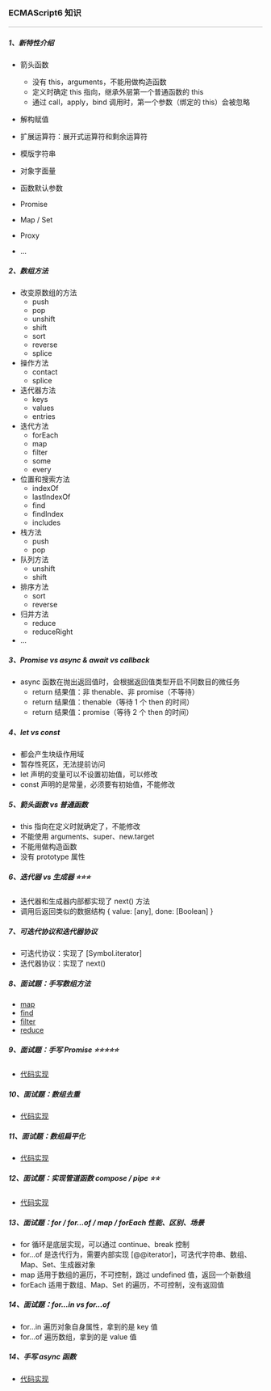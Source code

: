 ### ECMAScript6 知识

<hr style="height:0px;border:none;border-top:2px solid #d8d8d8;" />

##### 1、新特性介绍

- 箭头函数

  - 没有 this，arguments，不能用做构造函数
  - 定义时确定 this 指向，继承外层第一个普通函数的 this
  - 通过 call，apply，bind 调用时，第一个参数（绑定的 this）会被忽略

- 解构赋值
- 扩展运算符：展开式运算符和剩余运算符
- 模版字符串
- 对象字面量
- 函数默认参数
- Promise
- Map / Set
- Proxy
- ...

##### 2、数组方法

- 改变原数组的方法
  - push
  - pop
  - unshift
  - shift
  - sort
  - reverse
  - splice
- 操作方法
  - contact
  - splice
- 迭代器方法
  - keys
  - values
  - entries
- 迭代方法
  - forEach
  - map
  - filter
  - some
  - every
- 位置和搜索方法
  - indexOf
  - lastIndexOf
  - find
  - findIndex
  - includes
- 栈方法
  - push
  - pop
- 队列方法
  - unshift
  - shift
- 排序方法
  - sort
  - reverse
- 归并方法
  - reduce
  - reduceRight
- ...

##### 3、Promise vs async & await vs callback

- async 函数在抛出返回值时，会根据返回值类型开启不同数目的微任务
  - return 结果值：非 thenable、非 promise（不等待）
  - return 结果值：thenable（等待 1 个 then 的时间）
  - return 结果值：promise（等待 2 个 then 的时间）

##### 4、let vs const

- 都会产生块级作用域
- 暂存性死区，无法提前访问
- let 声明的变量可以不设置初始值，可以修改
- const 声明的是常量，必须要有初始值，不能修改

##### 5、箭头函数 vs 普通函数

- this 指向在定义时就确定了，不能修改
- 不能使用 arguments、super、new.target
- 不能用做构造函数
- 没有 prototype 属性

##### 6、迭代器 vs 生成器 ⭐️⭐️⭐️

- 迭代器和生成器内部都实现了 next() 方法
- 调用后返回类似的数据结构 { value: [any], done: [Boolean] }

##### 7、可迭代协议和迭代器协议

- 可迭代协议：实现了 [Symbol.iterator]
- 迭代器协议：实现了 next()

##### 8、面试题：手写数组方法

- [map](../%E9%9D%A2%E8%AF%95%E8%BE%85%E5%8A%A9%E5%8C%85/Array/array-map.js)
- [find](../%E9%9D%A2%E8%AF%95%E8%BE%85%E5%8A%A9%E5%8C%85/Array/array-find.js)
- [filter](../%E9%9D%A2%E8%AF%95%E8%BE%85%E5%8A%A9%E5%8C%85/Array/array-filter.js)
- [reduce](../%E9%9D%A2%E8%AF%95%E8%BE%85%E5%8A%A9%E5%8C%85/Array/array-reduce.js)

##### 9、面试题：手写 Promise ⭐️⭐️⭐️⭐️⭐️

- [代码实现](../%E9%9D%A2%E8%AF%95%E8%BE%85%E5%8A%A9%E5%8C%85/Promise/index.js)

##### 10、面试题：数组去重

- [代码实现](../%E9%9D%A2%E8%AF%95%E8%BE%85%E5%8A%A9%E5%8C%85/Array/array-de-duplication.js)

##### 11、面试题：数组扁平化

- [代码实现](../%E9%9D%A2%E8%AF%95%E8%BE%85%E5%8A%A9%E5%8C%85/Array/array-flat.js)

##### 12、面试题：实现管道函数 compose / pipe ⭐️⭐️

- [代码实现](../%E9%9D%A2%E8%AF%95%E8%BE%85%E5%8A%A9%E5%8C%85/Array/compose-pipe.js)

##### 13、面试题：for / for...of / map / forEach 性能、区别、场景

- for 循环是底层实现，可以通过 continue、break 控制
- for...of 是迭代行为，需要内部实现 [@@iterator]，可迭代字符串、数组、Map、Set、生成器对象
- map 适用于数组的遍历，不可控制，跳过 undefined 值，返回一个新数组
- forEach 适用于数组、Map、Set 的遍历，不可控制，没有返回值

##### 14、面试题：for...in vs for...of

- for...in 遍历对象自身属性，拿到的是 key 值
- for...of 遍历数组，拿到的是 value 值

##### 14、手写 async 函数

- [代码实现](../%E9%9D%A2%E8%AF%95%E8%BE%85%E5%8A%A9%E5%8C%85/JavaScript/my-async.js)
